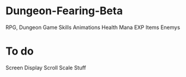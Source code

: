 # Dungeon-Fearing-Beta
RPG, Dungeon Game
Skills
Animations
Health
Mana
EXP
Items
Enemys

# To do
Screen Display Scroll Scale
Stuff